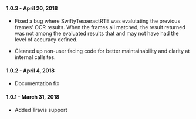 #### 1.0.3 - April 20, 2018
* Fixed a bug where SwiftyTesseractRTE was evalutating the previous frames' OCR results. When the frames all matched, the result returned was not among the evaluated results that and may not have had the level of accuracy defined.

* Cleaned up non-user facing code for better maintainability and clarity at internal callsites.

#### 1.0.2 - April 4, 2018
* Documentation fix

#### 1.0.1 - March 31, 2018
* Added Travis support